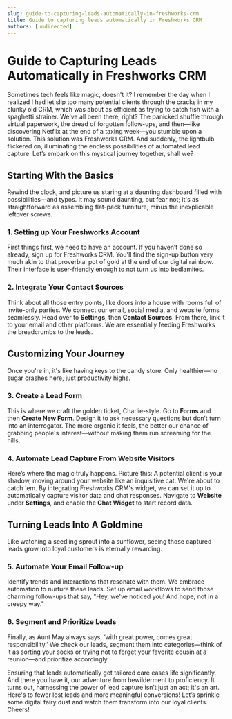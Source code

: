```yaml
---
slug: guide-to-capturing-leads-automatically-in-freshworks-crm
title: Guide to capturing leads automatically in Freshworks CRM
authors: [undirected]
---
```


# Guide to Capturing Leads Automatically in Freshworks CRM

Sometimes tech feels like magic, doesn't it? I remember the day when I realized I had let slip too many potential clients through the cracks in my clunky old CRM, which was about as efficient as trying to catch fish with a spaghetti strainer. We’ve all been there, right? The panicked shuffle through virtual paperwork, the dread of forgotten follow-ups, and then—like discovering Netflix at the end of a taxing week—you stumble upon a solution. This solution was Freshworks CRM. And suddenly, the lightbulb flickered on, illuminating the endless possibilities of automated lead capture. Let’s embark on this mystical journey together, shall we?

## Starting With the Basics

Rewind the clock, and picture us staring at a daunting dashboard filled with possibilities—and typos. It may sound daunting, but fear not; it's as straightforward as assembling flat-pack furniture, minus the inexplicable leftover screws.

### 1. Setting up Your Freshworks Account

First things first, we need to have an account. If you haven’t done so already, sign up for Freshworks CRM. You'll find the sign-up button very much akin to that proverbial pot of gold at the end of our digital rainbow. Their interface is user-friendly enough to not turn us into bedlamites.

### 2. Integrate Your Contact Sources

Think about all those entry points, like doors into a house with rooms full of invite-only parties. We connect our email, social media, and website forms seamlessly. Head over to **Settings**, then **Contact Sources**. From there, link it to your email and other platforms. We are essentially feeding Freshworks the breadcrumbs to the leads.

## Customizing Your Journey

Once you're in, it's like having keys to the candy store. Only healthier—no sugar crashes here, just productivity highs. 

### 3. Create a Lead Form

This is where we craft the golden ticket, Charlie-style. Go to **Forms** and then **Create New Form**. Design it to ask necessary questions but don’t turn into an interrogator. The more organic it feels, the better our chance of grabbing people's interest—without making them run screaming for the hills.

### 4. Automate Lead Capture From Website Visitors

Here’s where the magic truly happens. Picture this: A potential client is your shadow, moving around your website like an inquisitive cat. We're about to catch 'em. By integrating Freshworks CRM's widget, we can set it up to automatically capture visitor data and chat responses. Navigate to **Website** under **Settings**, and enable the **Chat Widget** to start record data.

## Turning Leads Into A Goldmine

Like watching a seedling sprout into a sunflower, seeing those captured leads grow into loyal customers is eternally rewarding.

### 5. Automate Your Email Follow-up

Identify trends and interactions that resonate with them. We embrace automation to nurture these leads. Set up email workflows to send those charming follow-ups that say, "Hey, we've noticed you! And nope, not in a creepy way."

### 6. Segment and Prioritize Leads

Finally, as Aunt May always says, ‘with great power, comes great responsibility.’ We check our leads, segment them into categories—think of it as sorting your socks or trying not to forget your favorite cousin at a reunion—and prioritize accordingly.

Ensuring that leads automatically get tailored care eases life significantly. And there you have it, our adventure from bewilderment to proficiency. It turns out, harnessing the power of lead capture isn’t just an act; it's an art. Here's to fewer lost leads and more meaningful conversions! Let’s sprinkle some digital fairy dust and watch them transform into our loyal clients. Cheers!